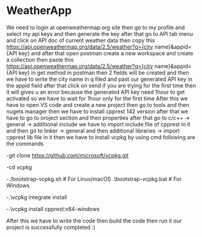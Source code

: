 # WeatherApp
We need to login at openweathermap.org site then go to my profile and select my api keys and then generate the key after that go to API tab menu and click on API doc of current weather data then copy this https://api.openweathermap.org/data/2.5/weather?q={city name}&appid={API key}
and after that open postman create a new workspace and create a collection then paste this  https://api.openweathermap.org/data/2.5/weather?q={city name}&appid={API key} in get method in postman then 2 fields will be created and then we have to write the city name in q filed and past our generated API key in the appid field after that click on send if you are trying for the first time then it will gives u an error because the generated API key need 1hour to get activated so we have to wait for 1hour only for the first time 
After this we have to open VS code and create a new project then go to tools and then nugets manager then we have to install cpprest 142 version after that we have to go to oroject section and then properties after that go to c/c++ -> general -> additional include we have to import include file of cpprest in it and then go to linker -> general and then additional libraries -> import cpprest lib file in it then we have to install vcpkg by using cmd following are the commands 

-git clone https://github.com/microsoft/vcpkg.git

-cd vcpkg

-./bootstrap-vcpkg.sh  # For Linux/macOS
.\bootstrap-vcpkg.bat  # For Windows

-.\vcpkg integrate install

-.\vcpkg install cpprest:x64-windows

After this we have to write the code then build the code then run it 
our project is successfully completed :) 
